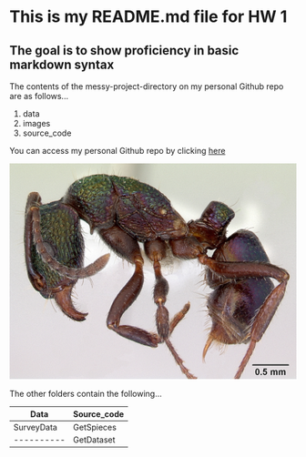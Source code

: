 # This is my README.md file for HW 1 
## The goal is to show proficiency in basic markdown syntax 

The contents of the messy-project-directory on my personal Github repo are as follows...
1. data
2. images
3. source_code 

You can access my personal Github repo by clicking [here](https://github.com/taylorjohnson5/tfcb-homework01)


![You can find images of bugs like this one](https://github.com/taylorjohnson5/tfcb-homework01/blob/master/messy-project-directory/images/casent_0172345Rhytidoponera_metallica.jpg?raw=TRUE)


The other folders contain the following...

| Data | Source_code | 
|------|-------------|
|SurveyData|GetSpieces|
|----------|GetDataset| 

